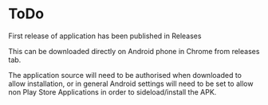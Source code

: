 # ToDo
First release of application has been published in Releases

This can be downloaded directly on Android phone in Chrome from releases tab.

The application source will need to be authorised when downloaded to allow installation, or in general Android settings will need to be set to allow non Play Store Applications in order to sideload/install the APK.
